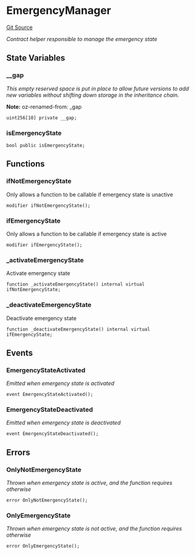 # EmergencyManager
[Git Source](https://github.com/agglayer/agglayer-contracts/blob/856b421eef55a77f98f6fed45beb5ed8e3023c16/contracts/lib/EmergencyManager.sol)

*Contract helper responsible to manage the emergency state*


## State Variables
### __gap
*This empty reserved space is put in place to allow future versions to add new
variables without shifting down storage in the inheritance chain.*

**Note:**
oz-renamed-from: _gap


```solidity
uint256[10] private __gap;
```


### isEmergencyState

```solidity
bool public isEmergencyState;
```


## Functions
### ifNotEmergencyState

Only allows a function to be callable if emergency state is unactive


```solidity
modifier ifNotEmergencyState();
```

### ifEmergencyState

Only allows a function to be callable if emergency state is active


```solidity
modifier ifEmergencyState();
```

### _activateEmergencyState

Activate emergency state


```solidity
function _activateEmergencyState() internal virtual ifNotEmergencyState;
```

### _deactivateEmergencyState

Deactivate emergency state


```solidity
function _deactivateEmergencyState() internal virtual ifEmergencyState;
```

## Events
### EmergencyStateActivated
*Emitted when emergency state is activated*


```solidity
event EmergencyStateActivated();
```

### EmergencyStateDeactivated
*Emitted when emergency state is deactivated*


```solidity
event EmergencyStateDeactivated();
```

## Errors
### OnlyNotEmergencyState
*Thrown when emergency state is active, and the function requires otherwise*


```solidity
error OnlyNotEmergencyState();
```

### OnlyEmergencyState
*Thrown when emergency state is not active, and the function requires otherwise*


```solidity
error OnlyEmergencyState();
```

